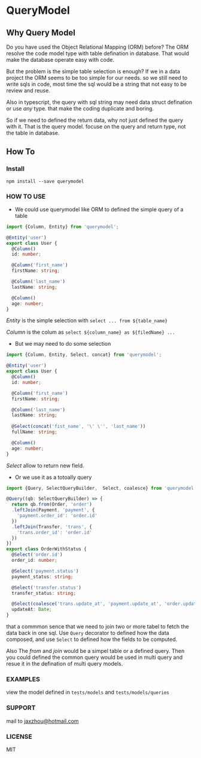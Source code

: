 # QueryModel

## Why Query Model

Do you have used the Object Relational Mapping (ORM) before? The ORM resolve the code model type with table defination in database. That would make the database operate easy with code.

But the problem is the simple table selection is enough? If we in a data project the ORM seems to be too simple for our needs. so we still need to write sqls in code, most time the sql would be a string that not easy to be review and reuse.

Also in typescript, the query with sql string may need data struct defination or use *any* type. that make the coding duplicate and boring.

So if we need to defined the return data, why not just defined the query with it. That is the query model. focuse on the query and return type, not the table in database.

## How To

### Install

```npm install --save querymodel```

### HOW TO USE

- We could use querymodel like ORM to defined the simple query of a table

```typescript
import {Column, Entity} from 'querymodel';

@Entity('user')
export class User {
  @Column()
  id: number;

  @Column('first_name')
  firstName: string;

  @Column('last_name')
  lastName: string;

  @Column()
  age: number;
}
```

*Entity* is the simple selection with ```select ... from ${table_name}```

*Column* is the colum as ```select ${column_name} as ${filedName} ...```

- But we may need to do some selection

```typescript
import {Column, Entity, Select, concat} from 'querymodel';

@Entity('user')
export class User {
  @Column()
  id: number;

  @Column('first_name')
  firstName: string;

  @Column('last_name')
  lastName: string;
  
  @Select(concat('fist_name', '\' \'', 'last_name'))
  fullName: string;

  @Column()
  age: number;
}
```

*Select* allow to return new field.

- Or we use it as a totoally query

```typescript
import {Query, SelectQueryBuilder,  Select, coalesce} from 'querymodel';

@Query((qb: SelectQueryBuilder) => {
  return qb.from(Order, 'order')
  .leftJoin(Payment, 'payment', {
    'payment.order_id': 'order.id'
  })
  .leftJoin(Transfer, 'trans', {
    'trans.order_id': 'order.id'
  })
})
export class OrderWithStatus {
  @Select('order.id')
  order_id: number;

  @Select('payment.status')
  payment_status: string;

  @Select('transfer.status')
  transfer_status: string;

  @Select(coalesce('trans.update_at', 'payment.update_at', 'order.update_at'))
  updateAt: Date;
}
```

that a commmon sence that we need to join two or more tabel to fetch the data back in one sql. Use ```Query``` decorator to defined how the data composed, and use ```Select``` to defined how the fields to be computed.

Also The *from* and *join* would be a simpel table or a defined query. Then you could defined the common query would be used in multi query and resue it in the defination of multi query models.

### EXAMPLES

view the model defined in ```tests/models```  and ```tests/models/queries```

### SUPPORT

mail to jaxzhou@hotmail.com

### LICENSE

MIT